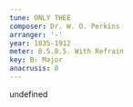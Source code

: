 ```yaml
---
tune: ONLY THEE
composer: Dr. W. O. Perkins
arranger: '-'
year: 1835-1912
meter: 8.5.8.5. With Refrain
key: B♭ Major
anacrusis: 0
---
```

undefined